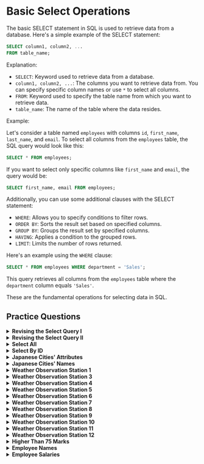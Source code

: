 #   Basic Select Operations
The basic SELECT statement in SQL is used to retrieve data from a database. Here's a simple example of the SELECT statement:

```sql
SELECT column1, column2, ...
FROM table_name;
```

Explanation:

- `SELECT`: Keyword used to retrieve data from a database.
- `column1, column2, ...`: The columns you want to retrieve data from. You can specify specific column names or use `*` to select all columns.
- `FROM`: Keyword used to specify the table name from which you want to retrieve data.
- `table_name`: The name of the table where the data resides.

Example:

Let's consider a table named `employees` with columns `id`, `first_name`, `last_name`, and `email`. To select all columns from the `employees` table, the SQL query would look like this:

```sql
SELECT * FROM employees;
```

If you want to select only specific columns like `first_name` and `email`, the query would be:

```sql
SELECT first_name, email FROM employees;
```

Additionally, you can use some additional clauses with the SELECT statement:

- `WHERE`: Allows you to specify conditions to filter rows.
- `ORDER BY`: Sorts the result set based on specified columns.
- `GROUP BY`: Groups the result set by specified columns.
- `HAVING`: Applies a condition to the grouped rows.
- `LIMIT`: Limits the number of rows returned.

Here's an example using the `WHERE` clause:

```sql
SELECT * FROM employees WHERE department = 'Sales';
```

This query retrieves all columns from the `employees` table where the `department` column equals `'Sales'`.

These are the fundamental operations for selecting data in SQL.

##   Practice Questions

<details>
<summary><b>Revising the Select Query I</b></summary>

+ <details>
    <summary><b>Questions</b></summary>

   Query all columns for all American cities in the CITY table with populations larger than 100000. The CountryCode for America is USA.
    The CITY table is described as follows: 

   <img src="./assets/Revising_the_Select_Query-I.jpg" alt="CITY Table" style="height:100%; width:60%">

   </details>
+ <details>
    <summary><b>Code</b></summary>
    
    ```sql
    SELECT * 
    FROM CITY 
    WHERE COUNTRYCODE = "USA" AND POPULATION > 100000
    ```
   </details>
</details>


<details>
<summary><b>Revising the Select Query II</b></summary>

+ <details>
    <summary><b>Questions</b></summary>

   Query the NAME field for all American cities in the CITY table with populations larger than 120000. The CountryCode for America is USA.
   The CITY table is described as follows:
   <img src="assets/Revising_the_Select_Query-I.jpg" alt="CITY Table" style="height:100%; width:60%">

   </details>
+ <details>
    <summary><b>Code</b></summary>
    
    ```sql
    SELECT * 
    FROM CITY 
    WHERE COUNTRYCODE="USA" AND POPULATION>1200000
    ```
   </details>
</details>


<details>
<summary><b>Select All</b></summary>

+ <details>
    <summary><b>Questions</b></summary>

   Query all columns (attributes) for every row in the CITY table. 
   The CITY table is described as follows:

   <img src="assets/Revising_the_Select_Query-I.jpg" alt="CITY Table" style="height:100%; width:60%">

   </details>
+ <details>
    <summary><b>Code</b></summary>
    
    ```sql
    SELECT * 
    FROM CITY
    ```
   </details>
</details>

<details>
<summary><b>Select By ID</b></summary>

+ <details>
    <summary><b>Questions</b></summary>

   Query all columns for a city in CITY with the ID 1661.
   The CITY table is described as follows:
   <img src="assets/Revising_the_Select_Query-I.jpg" alt="CITY Table" style="height:100%; width:60%">

   </details>
+ <details>
    <summary><b>Code</b></summary>
    
    ```sql
    SELECT * 
    FROM CITY 
    WHERE ID=1661
    ```
   </details>
</details>


<details>
<summary><b>Japanese Cities' Attributes</b></summary>

+ <details>
    <summary><b>Questions</b></summary>

   Query all attributes of every Japanese city in the CITY table. The COUNTRYCODE for Japan is JPN.
   The CITY table is described as follows:
   <img src="assets/Revising_the_Select_Query-I.jpg" alt="CITY Table" style="height:100%; width:60%">

   </details>
+ <details>
    <summary><b>Code</b></summary>
    
    ```sql
    SELECT * 
    FROM CITY 
    WHERE COUNTRYCODE = "JPN"
    ```
   </details>
</details>


<details>
<summary><b>Japanese Cities' Names</b></summary>

+ <details>
    <summary><b>Questions</b></summary>

   Query the names of all the Japanese cities in the CITY table. The COUNTRYCODE for Japan is JPN.
   The CITY table is described as follows:
   <img src="assets/Revising_the_Select_Query-I.jpg" alt="CITY Table" style="height:100%; width:60%">

   </details>
+ <details>
    <summary><b>Code</b></summary>
    
    ```sql
    SELECT NAME 
    FROM CITY 
    WHERE COUNTRYCODE = "JPN"
    ```
   </details>
</details>


<details>
<summary><b>Weather Observation Station 1</b></summary>

+ <details>
    <summary><b>Questions</b></summary>

   Query a list of CITY and STATE from the STATION table.The STATION table is described as follows:
   <img src="assets/Weather_Observation_Station-1.jpg" alt="STATION Table" style="height:100%; width:60%">
   where LAT_N is the northern latitude and LONG_W is the western longitude.

   </details>
+ <details>
    <summary><b>Code</b></summary>
    
    ```sql
    SELECT CITY, STATE 
    FROM STATION
    ```
   </details>
</details>


<details>
<summary><b>Weather Observation Station 3</b></summary>

+ <details>
    <summary><b>Questions</b></summary>

   Query a list of CITY names from STATION for cities that have an even ID number. Print the results in any order, but exclude duplicates from the answer.
   The STATION table is described as follows:
   <img src="assets/Weather_Observation_Station-1.jpg" alt="STATION Table" style="height:100%; width:60%">
   where LAT_N is the northern latitude and LONG_W is the western longitude.

   </details>
+ <details>
    <summary><b>Code</b></summary>
    
    ```sql
    SELECT DISTINCT(CITY)
    FROM STATION
    WHERE id % 2 = 0
    ```
   </details>
</details>


<details>
<summary><b>Weather Observation Station 4</b></summary>

+ <details>
    <summary><b>Questions</b></summary>

   Find the difference between the total number of CITY entries in the table and the number of distinct CITY entries in the table.
   The STATION table is described as follows:
   <img src="assets/Weather_Observation_Station-1.jpg" alt="STATION Table" style="height:100%; width:60%">
   where LAT_N is the northern latitude and LONG_W is the western longitude.

   </details>
+ <details>
    <summary><b>Code</b></summary>
    
    ```sql
    SELECT (COUNT(CITY) - COUNT(DISTINCT(CITY))) 
    FROM STATION
    ```
   </details>
</details>


<details>
<summary><b>Weather Observation Station 5</b></summary>

+ <details>
    <summary><b>Questions</b></summary>

   Query the two cities in STATION with the shortest and longest CITY names, as well as their respective lengths (i.e.: number of characters in the name). If there is more than one smallest or largest city, choose the one that comes first when ordered alphabetically.
   The STATION table is described as follows:
   <img src="assets/Weather_Observation_Station-1.jpg" alt="STATION Table" style="height:100%; width:60%">
   where LAT_N is the northern latitude and LONG_W is the western longitude.

   </details>
+ <details>
    <summary><b>Code</b></summary>
    
    ```sql
    (SELECT CITY, LENGTH(CITY) AS CITYLENGTH
    FROM STATION
    ORDER BY CITYLENGTH, CITY
    LIMIT 1)
    UNION
    (SELECT CITY, LENGTH(CITY) AS CITYLENGTH
    FROM STATION
    ORDER BY CITYLENGTH DESC, CITY
    LIMIT 1)
    ```
   </details>
</details>


<details>
<summary><b>Weather Observation Station 6</b></summary>

+ <details>
    <summary><b>Questions</b></summary>

   Query the list of CITY names starting with vowels (i.e., a, e, i, o, or u) from STATION. Your result cannot contain duplicates.
   
   Input Format
   The STATION table is described as follows
   <img src="assets/Weather_Observation_Station-1.jpg" alt="Station Table" style="height:100%; width:60%">
   where LAT_N is the northern latitude and LONG_W is the western longitude.

   </details>
+ <details>
    <summary><b>Code</b></summary>
    
    ```sql
    SELECT DISTINCT CITY 
    FROM STATION 
    WHERE CITY LIKE 'A%' OR CITY LIKE 'E%' OR CITY LIKE 'I%' OR CITY LIKE 'O%' OR CITY LIKE 'U%'
    ```

    or
    ```sql
    SELECT DISTINCT CITY 
    FROM STATION 
    WHERE LEFT(CITY, 1) IN ('a', 'e', 'i', 'o', 'u')
    ```

    or
    ```sql
    SELECT DISTINCT CITY 
    FROM STATION 
    WHERE CITY LIKE ('[a,e,i,o,u]%');
   ```
    or
    ```sql
    SELECT DISTINCT(CITY) FROM STATION
    WHERE UPPER(SUBSTRING(CITY,1,1)) IN ('A','E','I','O','U');
    ```
   </details>
</details>


<details>
<summary><b>Weather Observation Station 7</b></summary>

+ <details>
    <summary><b>Questions</b></summary>
    
    Query the list of CITY names ending with vowels (a, e, i, o, u) from STATION. Your result cannot contain duplicates.

    Input Format
    The STATION table is described as follows:
    <img src="assets/Weather_Observation_Station-1.jpg" alt="STATION Table" style="height:100%; width:60%">
    where LAT_N is the northern latitude and LONG_W is the western longitude.

   </details>
+ <details>
    <summary><b>Code</b></summary>
    
    ```sql
    SELECT DISTINCT CITY FROM STATION 
    WHERE CITY LIKE '%A' OR CITY LIKE '%E' OR CITY LIKE '%I' OR CITY LIKE '%O' OR CITY LIKE '%U'
    ```
    or
    ```sql
    SELECT DISTINCT CITY 
    FROM STATION 
    WHERE RIGHT(CITY, 1) IN ('a', 'e', 'i', 'o', 'u')
    ```
    or
    ```sql
    SELECT  DISTINCT CITY 
    FROM STATION 
    WHERE CITY LIKE ('%[a,e,i,o,u]')
    ```
   </details>
</details>


<details>
<summary><b>Weather Observation Station 8</b></summary>

+ <details>
    <summary><b>Questions</b></summary>
    
    Query the list of CITY names from STATION which have vowels (i.e., a, e, i, o, and u) as both their first and last characters. Your result cannot contain duplicates.
    
    Input Format
    The STATION table is described as follows:
    <img src="assets/Weather_Observation_Station-1.jpg" alt="STATION Table" style="height:100%; width:60%">
    where LAT_N is the northern latitude and LONG_W is the western longitude.

   </details>
+ <details>
    <summary><b>Code</b></summary>
    
    ```sql
    SELECT DISTINCT CITY 
    FROM STATION 
    WHERE CITY LIKE('[A,E,I,O,U]%[A,E,I,O,U]')
    ```
    or
    ```sql
    SELECT DISTINCT CITY 
    FROM STATION 
    WHERE CITY REGEXP '^[AEIOUaeiou].*[AEIOUaeiou]$'
    ```
   </details>
</details>


<details>
<summary><b>Weather Observation Station 9</b></summary>

+ <details>
    <summary><b>Questions</b></summary>
    Query the list of CITY names from STATION that do not start with vowels. Your result cannot contain duplicates.
    
    Input Format
    The STATION table is described as follows:
    <img src="assets/Weather_Observation_Station-1.jpg" alt="STATION Table" style="height:100%; width:60%">
    where LAT_N is the northern latitude and LONG_W is the western longitude.

   </details>
+ <details>
    <summary><b>Code</b></summary>
    
    ```sql
    SELECT DISTINCT CITY 
    FROM STATION 
    WHERE CITY NOT LIKE('[A,E,I,O,U]%');
    ```
   </details>
</details>


<details>
<summary><b>Weather Observation Station 10</b></summary>

+ <details>
    <summary><b>Questions</b></summary>
    
    Query the list of CITY names from STATION that do not end with vowels. Your result cannot contain duplicates.

    Input Format
    The STATION table is described as follows:
    <img src="assets/Weather_Observation_Station-1.jpg" alt="STATION Table" style="height:100%; width:60%">
    where LAT_N is the northern latitude and LONG_W is the western longitude.

   </details>
+ <details>
    <summary><b>Code</b></summary>
    
    ```sql
    SELECT DISTINCT CITY 
    FROM STATION 
    WHERE CITY NOT LIKE('%[A,E,I,O,U]')
    ```
   </details>
</details>


<details>
<summary><b>Weather Observation Station 11</b></summary>

+ <details>
    <summary><b>Questions</b></summary>
    
    Query the list of CITY names from STATION that either do not start with vowels or do not end with vowels. Your result cannot contain duplicates.

    Input Format
    The STATION table is described as follows:
    <img src="assets/Weather_Observation_Station-1.jpg" alt="Table" style="height:100%; width:60%">
    where LAT_N is the northern latitude and LONG_W is the western longitude.

   </details>
+ <details>
    <summary><b>Code</b></summary>
    
    ```sql
    SELECT DISTINCT CITY 
    FROM STATION 
    WHERE CITY NOT LIKE ('[A,E,I,O,U]%[A,E,I,O,U]')
    ```
   </details>
</details>


<details>
<summary><b>Weather Observation Station 12</b></summary>

+ <details>
    <summary><b>Questions</b></summary>
    
    Query the list of CITY names from STATION that do not start with vowels and do not end with vowels. Your result cannot contain duplicates.

    Input Format
    The STATION table is described as follows:
    <img src="assets/Weather-Observation-Station-5.jpg" alt="STATION Table" style="height:100%; width:60%">
    where LAT_N is the northern latitude and LONG_W is the western longitude.

   </details>
+ <details>
    <summary><b>Code</b></summary>
    
    ```sql
    SELECT DISTINCT CITY 
    FROM STATION 
    WHERE CITY NOT LIKE('[A,E,I,O,U]%') AND CITY NOT LIKE('%[A,E,I,O,U]');
    ```
   </details>
</details>


<details>
<summary><b>Higher Than 75 Marks</b></summary>

+ <details>
    <summary><b>Questions</b></summary>
    
    Query the Name of any student in STUDENTS who scored higher than  Marks. Order your output by the last three characters of each name. If two or more students both have names ending in the same last three characters (i.e.: Bobby, Robby, etc.), secondary sort them by ascending ID.

    Input Format
    The STUDENTS table is described as follows:
    <img src="assets/Higher_Than_75_Marks.png" alt="STUDENTS Table" style="height:100%; width:60%">
    The Name column only contains uppercase (A-Z) and lowercase (a-z) letters.

   </details>
+ <details>
    <summary><b>Code</b></summary>
    
    ```sql
    SELECT NAME FROM STUDENTS 
    WHERE MARKS>75 
    ORDER BY RIGHT(NAME,3),ID; 
    ```
   </details>
</details>


<details>
<summary><b>Employee Names</b></summary>

+ <details>
    <summary><b>Questions</b></summary>

    Write a query that prints a list of employee names (i.e.: the name attribute) from the Employee table in alphabetical order.

    Input Format
    The Employee table containing employee data for a company is described as follows:
    <img src="assets/Employee_Names.png" alt="Employee Table" style="height:100%; width:60%">
    where employee_id is an employee's ID number, name is their name, months is the total number of months they've been working for the company, and salary is their monthly salary.

   </details>
+ <details>
    <summary><b>Code</b></summary>
    
    ```sql
    SELECT NAME 
    FROM EMPLOYEE 
    ORDER BY NAME
    ```
   </details>
</details>


<details>
<summary><b>Employee Salaries</b></summary>

+ <details>
    <summary><b>Questions</b></summary>

    Write a query that prints a list of employee names (i.e.: the name attribute) for employees in Employee having a salary greater than $2000 per month who have been employees for less than 10 months. Sort your result by ascending employee_id.

    Input Format
    The Employee table containing employee data for a company is described as follows:
    <img src="assets/Employee_Names.png" alt="Employee Table" style="height:100%; width:60%">
    where employee_id is an employee's ID number, name is their name, months is the total number of months they've been working for the company, and salary is the their monthly salary.

   </details>
+ <details>
    <summary><b>Code</b></summary>
    
    ```sql
    SELECT NAME 
    FROM EMPLOYEE 
    WHERE SALARY> 2000 AND MONTHS<10 ORDER BY EMPLOYEE_ID
    ```
   </details>
</details>
